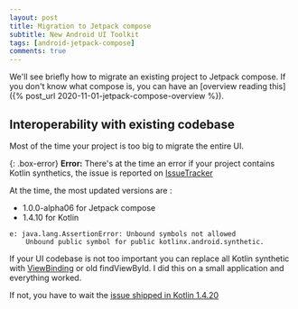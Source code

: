 ```yaml
---
layout: post
title: Migration to Jetpack compose
subtitle: New Android UI Toolkit
tags: [android-jetpack-compose]
comments: true 
---
```

 
We'll see briefly how to migrate an existing project to Jetpack compose. 
If you don't know what compose is, you can have an [overview reading this]({% post_url 2020-11-01-jetpack-compose-overview %}).

## Interoperability with existing codebase

Most of the time your project is too big to migrate the entire UI. 

{: .box-error}
**Error:** There's at the time an error if your project contains Kotlin synthetics, 
the issue is reported on [IssueTracker](https://issuetracker.google.com/issues/166927559)

At the time, the most updated versions are :

- 1.0.0-alpha06 for Jetpack compose
- 1.4.10 for Kotlin

~~~
e: java.lang.AssertionError: Unbound symbols not allowed
    Unbound public symbol for public kotlinx.android.synthetic.
~~~

If your UI codebase is not too important you can replace all Kotlin synthetic with [ViewBinding](https://developer.android.com/topic/libraries/view-binding) or old findViewById. 
I did this on a small application and everything worked.

If not, you have to wait the [issue shipped in Kotlin 1.4.20](https://github.com/JetBrains/kotlin/pull/3726)